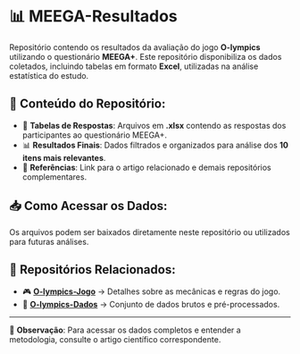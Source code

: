# 📊 MEEGA-Resultados

Repositório contendo os resultados da avaliação do jogo **O-lympics** utilizando o questionário **MEEGA+**. Este repositório disponibiliza os dados coletados, incluindo tabelas em formato **Excel**, utilizadas na análise estatística do estudo.

## 📂 Conteúdo do Repositório:
- 📑 **Tabelas de Respostas**: Arquivos em **.xlsx** contendo as respostas dos participantes ao questionário MEEGA+.
- 📊 **Resultados Finais**: Dados filtrados e organizados para análise dos **10 itens mais relevantes**.
- 🔗 **Referências**: Link para o artigo relacionado e demais repositórios complementares.

## 📥 Como Acessar os Dados:
Os arquivos podem ser baixados diretamente neste repositório ou utilizados para futuras análises.

## 🔗 Repositórios Relacionados:
- 🎮 **[O-lympics-Jogo](https://github.com/seu-usuario/O-lympics-Jogo)** → Detalhes sobre as mecânicas e regras do jogo.
- 📡 **[O-lympics-Dados](https://github.com/seu-usuario/O-lympics-Dados)** → Conjunto de dados brutos e pré-processados.

---
📌 **Observação**: Para acessar os dados completos e entender a metodologia, consulte o artigo científico correspondente.
